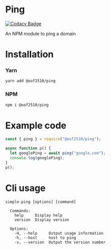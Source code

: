 # Ping

[![Codacy Badge](https://api.codacy.com/project/badge/Grade/ea0d6864cd1d4ea9a03983403283de4c)](https://app.codacy.com/gh/OOF2510/ping?utm_source=github.com&utm_medium=referral&utm_content=OOF2510/ping&utm_campaign=Badge_Grade_Settings)

An NPM module to ping a domain

# Installation

### Yarn

```bash
yarn add @oof2510/ping
```

### NPM

```bash
npm i @oof2510/ping
```

# Example code

```js
const { ping } = require("@oof2510/ping");

async function p() {
  let googlePing = await ping("google.com");
  console.log(googlePing);
}
p();
```
# Cli usage
```
simple-ping [options] [command]

  Commands:
    help     Display help
    version  Display version

  Options:
    -H, --help     Output usage information
    -h, --host     host to ping
    -v, --version  Output the version number
```
